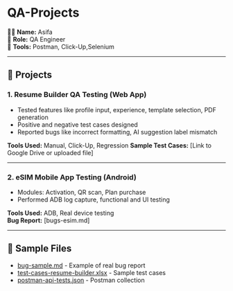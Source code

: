 # QA-Projects

👩‍💻 **Name:** Asifa  
🧪 **Role:** QA Engineer  
🔧 **Tools:** Postman, Click-Up,Selenium

---

## 🧪 Projects

### 1. Resume Builder QA Testing (Web App)
- Tested features like profile input, experience, template selection, PDF generation
- Positive and negative test cases designed
- Reported bugs like incorrect formatting, AI suggestion label mismatch

**Tools Used:** Manual, Click-Up, Regression
**Sample Test Cases:** [Link to Google Drive or uploaded file]

---

### 2. eSIM Mobile App Testing (Android)
- Modules: Activation, QR scan, Plan purchase
- Performed ADB log capture, functional and UI testing

**Tools Used:** ADB, Real device testing  
**Bug Report:** [bugs-esim.md]

---

## 🐞 Sample Files

- [bug-sample.md](bug-sample.md) - Example of real bug report  
- [test-cases-resume-builder.xlsx](test-cases-resume-builder.xlsx) - Sample test cases  
- [postman-api-tests.json](postman-api-tests.json) - Postman collection

